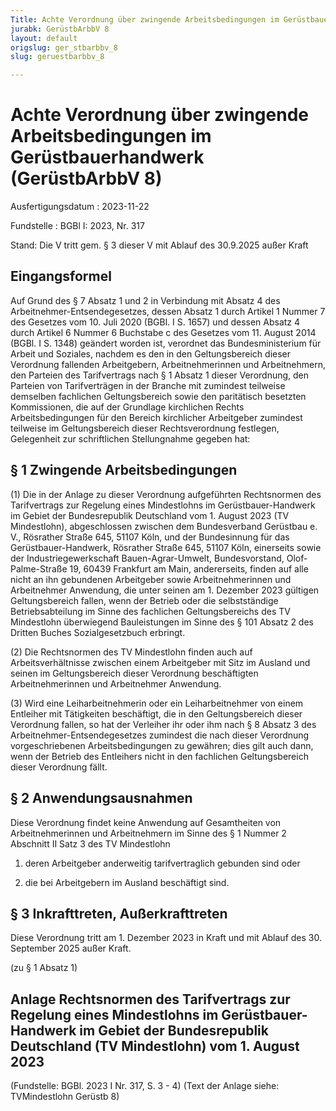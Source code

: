 ```yaml
---
Title: Achte Verordnung über zwingende Arbeitsbedingungen im Gerüstbauerhandwerk
jurabk: GerüstbArbbV 8
layout: default
origslug: ger_stbarbbv_8
slug: geruestbarbbv_8

---
```


# Achte Verordnung über zwingende Arbeitsbedingungen im Gerüstbauerhandwerk (GerüstbArbbV 8)

Ausfertigungsdatum
:   2023-11-22

Fundstelle
:   BGBl I: 2023, Nr. 317

Stand: Die V tritt gem. § 3 dieser V mit Ablauf des 30.9.2025 außer Kraft

## Eingangsformel

Auf Grund des § 7 Absatz 1 und 2 in Verbindung mit Absatz 4 des Arbeitnehmer-Entsendegesetzes, dessen Absatz 1 durch Artikel 1 Nummer 7 des Gesetzes vom 10. Juli 2020 (BGBl. I S. 1657) und dessen Absatz 4 durch Artikel 6 Nummer 6 Buchstabe c des Gesetzes vom 11. August 2014 (BGBl. I S. 1348) geändert worden ist, verordnet das Bundesministerium für Arbeit und Soziales, nachdem es den in den Geltungsbereich dieser Verordnung fallenden Arbeitgebern, Arbeitnehmerinnen und Arbeitnehmern, den Parteien des Tarifvertrags nach § 1 Absatz 1 dieser Verordnung, den Parteien von Tarifverträgen in der Branche mit zumindest teilweise demselben fachlichen Geltungsbereich sowie den paritätisch besetzten Kommissionen, die auf der Grundlage kirchlichen Rechts Arbeitsbedingungen für den Bereich kirchlicher Arbeitgeber zumindest teilweise im Geltungsbereich dieser Rechtsverordnung festlegen, Gelegenheit zur schriftlichen Stellungnahme gegeben hat:


## § 1 Zwingende Arbeitsbedingungen

(1) Die in der Anlage zu dieser Verordnung aufgeführten Rechtsnormen des Tarifvertrags zur Regelung eines Mindestlohns im Gerüstbauer-Handwerk im Gebiet der Bundesrepublik Deutschland vom 1. August 2023 (TV Mindestlohn), abgeschlossen zwischen dem Bundesverband Gerüstbau e. V., Rösrather Straße 645, 51107 Köln, und der Bundesinnung für das Gerüstbauer-Handwerk, Rösrather Straße 645, 51107 Köln, einerseits sowie der Industriegewerkschaft Bauen-Agrar-Umwelt, Bundesvorstand, Olof-Palme-Straße 19, 60439 Frankfurt am Main, andererseits, finden auf alle nicht an ihn gebundenen Arbeitgeber sowie Arbeitnehmerinnen und Arbeitnehmer Anwendung, die unter seinen am 1. Dezember 2023 gültigen Geltungsbereich fallen, wenn der Betrieb oder die selbstständige Betriebsabteilung im Sinne des fachlichen Geltungsbereichs des TV Mindestlohn überwiegend Bauleistungen im Sinne des § 101 Absatz 2 des Dritten Buches Sozialgesetzbuch erbringt.

(2) Die Rechtsnormen des TV Mindestlohn finden auch auf Arbeitsverhältnisse zwischen einem Arbeitgeber mit Sitz im Ausland und seinen im Geltungsbereich dieser Verordnung beschäftigten Arbeitnehmerinnen und Arbeitnehmer Anwendung.

(3) Wird eine Leiharbeitnehmerin oder ein Leiharbeitnehmer von einem Entleiher mit Tätigkeiten beschäftigt, die in den Geltungsbereich dieser Verordnung fallen, so hat der Verleiher ihr oder ihm nach § 8 Absatz 3 des Arbeitnehmer-Entsendegesetzes zumindest die nach dieser Verordnung vorgeschriebenen Arbeitsbedingungen zu gewähren; dies gilt auch dann, wenn der Betrieb des Entleihers nicht in den fachlichen Geltungsbereich dieser Verordnung fällt.


## § 2 Anwendungsausnahmen

Diese Verordnung findet keine Anwendung auf Gesamtheiten von Arbeitnehmerinnen und Arbeitnehmern im Sinne des § 1 Nummer 2 Abschnitt II Satz 3 des TV Mindestlohn

1.  deren Arbeitgeber anderweitig tarifvertraglich gebunden sind oder


2.  die bei Arbeitgebern im Ausland beschäftigt sind.





## § 3 Inkrafttreten, Außerkrafttreten

Diese Verordnung tritt am 1. Dezember 2023 in Kraft und mit Ablauf des 30. September 2025 außer Kraft.

(zu § 1 Absatz 1)

## Anlage Rechtsnormen des Tarifvertrags zur Regelung eines Mindestlohns im Gerüstbauer-Handwerk im Gebiet der Bundesrepublik Deutschland (TV Mindestlohn) vom 1. August 2023

(Fundstelle: BGBl. 2023 I Nr. 317, S. 3 - 4)
(Text der Anlage siehe: TVMindestlohn Gerüstb 8)

